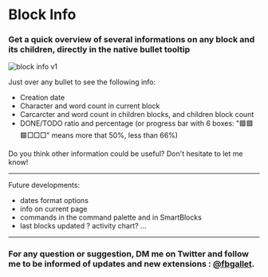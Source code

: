 # Block Info

### Get a quick overview of several informations on any block and its children, directly in the native bullet tooltip

![block info v1](https://user-images.githubusercontent.com/74436347/211206704-971c844e-8665-46dd-88da-242eaebbebbb.gif)

Just over any bullet to see the following info:

- Creation date
- Character and word count in current block
- Carcarcter and word count in children blocks, and children block count
- DONE/TODO ratio and percentage (or progress bar with 6 boxes: "🟩🟩🟩□□□" means more that 50%, less than 66%)

Do you think other information could be useful? Don't hesitate to let me know!

---

Future developments:

- dates format options
- info on current page
- commands in the command palette and in SmartBlocks
- last blocks updated ? activity chart? ...

---

### For any question or suggestion, DM me on **Twitter** and follow me to be informed of updates and new extensions : [@fbgallet](https://twitter.com/fbgallet).
